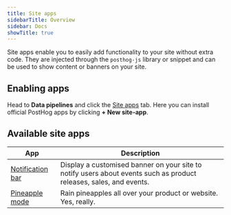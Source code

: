 ```yaml
---
title: Site apps
sidebarTitle: Overview
sidebar: Docs
showTitle: true
---
```



Site apps enable you to easily add functionality to your site without extra code. They are injected through the `posthog-js` library or snippet and can be used to show content or banners on your site.

## Enabling apps

Head to **Data pipelines** and click the [Site apps](https://us.posthog.com/pipeline/site-apps) tab. Here you can install official PostHog apps by clicking **+ New site-app**.

## Available site apps

| App | Description |
|-----|-------------|
| [Notification bar](/docs/site-apps/notification-bar) | Display a customised banner on your site to notify users about events such as product releases, sales, and events. |
| [Pineapple mode](/docs/site-apps/pineapple-mode) | Rain pineapples all over your product or website. Yes, really. |